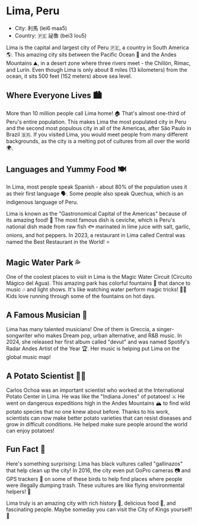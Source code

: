 # Lima, Peru

- City: 利馬 (lei6 maa5)
- Country: 🇵🇪 祕魯 (bei3 lou5)

Lima is the capital and largest city of Peru 🇵🇪, a country in South America 🌎. This amazing city sits between the Pacific Ocean 🌊 and the Andes Mountains ⛰️, in a desert zone where three rivers meet - the Chillón, Rímac, and Lurín. Even though Lima is only about 8 miles (13 kilometers) from the ocean, it sits 500 feet (152 meters) above sea level.

## Where Everyone Lives 🏙️

More than 10 million people call Lima home! 🏠 That's almost one-third of Peru's entire population. This makes Lima the most populated city in Peru and the second most populous city in all of the Americas, after São Paulo in Brazil 🇧🇷. If you visited Lima, you would meet people from many different backgrounds, as the city is a melting pot of cultures from all over the world 🌍.

## Languages and Yummy Food 🍽️

In Lima, most people speak Spanish - about 80% of the population uses it as their first language 🗣️. Some people also speak Quechua, which is an indigenous language of Peru.

Lima is known as the "Gastronomical Capital of the Americas" because of its amazing food! 🍲 The most famous dish is ceviche, which is Peru's national dish made from raw fish 🐟 marinated in lime juice with salt, garlic, onions, and hot peppers. In 2023, a restaurant in Lima called Central was named the Best Restaurant in the World! ⭐

## Magic Water Park 💦

One of the coolest places to visit in Lima is the Magic Water Circuit (Circuito Mágico del Agua). This amazing park has colorful fountains 🎇 that dance to music 🎶 and light shows. It's like watching water perform magic tricks! 🎩✨ Kids love running through some of the fountains on hot days.

## A Famous Musician 🎤

Lima has many talented musicians! One of them is Greccia, a singer-songwriter who makes Dream pop, urban alternative, and R\&B music. In 2024, she released her first album called "devut" and was named Spotify's Radar Andes Artist of the Year 🏆. Her music is helping put Lima on the global music map!

## A Potato Scientist 🥔🔬

Carlos Ochoa was an important scientist who worked at the International Potato Center in Lima. He was like the "Indiana Jones" of potatoes! ⚔️ He went on dangerous expeditions high in the Andes Mountains 🏔️ to find wild potato species that no one knew about before. Thanks to his work, scientists can now make better potato varieties that can resist diseases and grow in difficult conditions. He helped make sure people around the world can enjoy potatoes!

## Fun Fact 🤔

Here's something surprising: Lima has black vultures called "gallinazos" that help clean up the city! In 2016, the city even put GoPro cameras 📷 and GPS trackers 📡 on some of these birds to help find places where people were illegally dumping trash. These vultures are like flying environmental helpers! 🦅

Lima truly is an amazing city with rich history 📜, delicious food 🍛, and fascinating people. Maybe someday you can visit the City of Kings yourself! 🌟